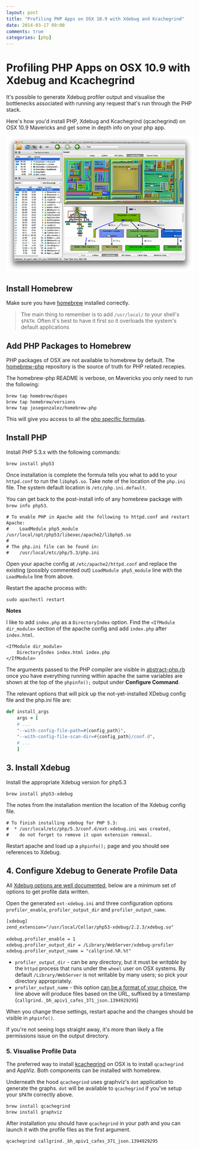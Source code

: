 ```yaml
---
layout: post
title: "Profiling PHP Apps on OSX 10.9 with Xdebug and Kcachegrind"
date: 2014-03-17 09:00
comments: true
categories: [php]
---
```


# Profiling PHP Apps on OSX 10.9 with Xdebug and Kcachegrind

It's possible to generate Xdebug profiler output and visualise the bottlenecks associated with running any request that's run through the PHP stack.

Here's how you'd install PHP, Xdebug and Kcachegrind (qcachegrind) on OSX 10.9 Mavericks and get some in depth info on your php app.

<img class="center" src="/images/2014-03-17-profiling-php-on-osx-with-xdebug-kcachegrind/qcachegrind.jpg" alt="qcachegrind on OSX 10.9 Mavericks"/>

## Install Homebrew

Make sure you have [homebrew](http://brew.sh) installed correctly. 

> The main thing to remember is to add `/usr/local/` to your shell's `$PATH`. Often it's best to have it first so it overloads the system's default applications

## Add PHP Packages to Homebrew

PHP packages of OSX are not available to homebrew by default. The [homebrew-php](https://github.com/josegonzalez/homebrew-php) repository is the source of truth for PHP related recepies.

The homebrew-php README is verbose, on Mavericks you only need to run the following:

```shell
brew tap homebrew/dupes
brew tap homebrew/versions
brew tap josegonzalez/homebrew-php
```

This will give you access to all the [php specific formulas](https://github.com/josegonzalez/homebrew-php/tree/master/Formula).

## Install PHP

Install PHP 5.3.x with the following commands:

```shell
brew install php53
```

Once installation is complete the formula tells you what to add to your `httpd.conf` to run the `libphp5.so`. Take note of the location of the `php.ini` file. The system default location is `/etc/php.ini.default`.

You can get back to the post-install info of any homebrew package with `brew info php53`.

```shell
# To enable PHP in Apache add the following to httpd.conf and restart Apache:
#    LoadModule php5_module    /usr/local/opt/php53/libexec/apache2/libphp5.so
#
# The php.ini file can be found in:
#    /usr/local/etc/php/5.3/php.ini
```

Open your apache config at `/etc/apache2/httpd.conf` and replace the existing (possibly commented out) `LoadModule php5_module` line with the `LoadModule` line from above.

Restart the apache process with:

```
sudo apachectl restart
```

**Notes**

I like to add `index.php` as a `DirectoryIndex` option. Find the `<IfModule dir_module>` section of the apache config and add `index.php` after `index.html`.

```
<IfModule dir_module>
    DirectoryIndex index.html index.php
</IfModule>
```

The arguments passed to the PHP compiler are visible in [abstract-php.rb](https://github.com/josegonzalez/homebrew-php/blob/master/Formula/abstract-php.rb) once you have everything running within apache the same variables are shown at the top of the `phpinfo();` output under **Configure Command**.

The relevant options that will pick up the not-yet-installed XDebug config file and the php.ini file are:

```ruby
def install_args
    args = [
    # ...
    "--with-config-file-path=#{config_path}",
    "--with-config-file-scan-dir=#{config_path}/conf.d",
    # ...
    ]
```

## 3. Install Xdebug

Install the appropriate Xdebug version for php5.3

```shell
brew install php53-xdebug
```

The notes from the installation mention the location of the Xdebug config file.

```shell
# To finish installing xdebug for PHP 5.3:
#  * /usr/local/etc/php/5.3/conf.d/ext-xdebug.ini was created,
#    do not forget to remove it upon extension removal.
```

Restart apache and load up a `phpinfo();` page and you should see references to Xdebug.

## 4. Configure Xdebug to Generate Profile Data

All [Xdebug options are well documented](http://xdebug.org/docs/all_settings), below are a minimum set of options to get profile data written.

Open the generated `ext-xdebug.ini` and three configuration options `profiler_enable`, `profiler_output_dir` and `profiler_output_name`.

```
[xdebug]
zend_extension="/usr/local/Cellar/php53-xdebug/2.2.3/xdebug.so"

xdebug.profiler_enable = 1
xdebug.profiler_output_dir = /Library/WebServer/xdebug-profiler
xdebug.profiler_output_name = "callgrind.%R.%t"
```

- `profiler_output_dir` - can be any directory, but it must be *writable* by the `httpd` process that runs under the `wheel` user on OSX systems. By default `/Library/WebServer` is not writable by many users; so pick your directory appropriately.
- `profiler_output_name` - this option [can be a format of your choice](http://xdebug.org/docs/all_settings#trace_output_name), the line above will produce files based on the URL, suffixed by a timestamp (`callgrind._bh_apiv1_cafes_371_json.1394929295`)

When you change these settings, restart apache and the changes should be visible in `phpinfo()`.

If you're not seeing logs straight away, it's more than likely a file permissions issue on the output directory.

### 5. Visualise Profile Data

The preferred way to install [kcachegrind](http://kcachegrind.sourceforge.net/html/Home.html) on OSX is to install `qcachegrind` and AppViz. Both components can be installed with homebrew.

Underneath the hood `qcachegrind` uses graphviz's `dot` application to generate the graphs. `dot` will be available to `qcachegrind` if you've setup your `$PATH` correctly above.

```shell
brew install qcachegrind
brew install graphviz
```

After installation you should have `qcachegrind` in your path and you can launch it with the profile files as the first argument.

```shell
qcachegrind callgrind._bh_apiv1_cafes_371_json.1394929295
```

